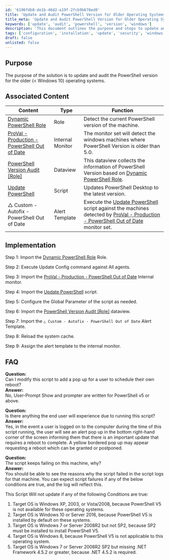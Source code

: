 ```yaml
---
id: '6196fdb8-de1b-46d2-a19f-2fcb9b676ed8'
title: 'Update and Audit PowerShell Version for Older Operating Systems'
title_meta: 'Update and Audit PowerShell Version for Older Operating Systems'
keywords: ['update', 'audit', 'powershell', 'version', 'windows']
description: 'This document outlines the purpose and steps to update and audit the PowerShell version for older operating systems, ensuring compliance and security by detecting outdated versions and facilitating updates.'
tags: ['configuration', 'installation', 'update', 'security', 'windows']
draft: false
unlisted: false
---
```

## Purpose

The purpose of the solution is to update and audit the PowerShell version for the older (< Windows 10) operating systems.

## Associated Content

| Content                                                                                     | Type          | Function                                                                                                         |
|---------------------------------------------------------------------------------------------|---------------|------------------------------------------------------------------------------------------------------------------|
| [Dynamic PowerShell Role](https://proval.itglue.com/DOC-5078775-10926872)                 | Role          | Detect the current PowerShell version of the machine.                                                          |
| [ProVal - Production - PowerShell Out of Date](https://proval.itglue.com/5078775/docs/11623739) | Internal Monitor | The monitor set will detect the windows machines where PowerShell Version is older than 5.0.                    |
| [PowerShell Version Audit [Role]](https://proval.itglue.com/5078775/docs/10923267)       | Dataview      | This dataview collects the information of PowerShell Version based on [Dynamic PowerShell Role](https://proval.itglue.com/DOC-5078775-10926872). |
| [Update PowerShell](https://proval.itglue.com/5078775/docs/11313612)                     | Script        | Updates PowerShell Desktop to the latest version.                                                               |
| △ Custom - Autofix - PowerShell Out of Date                                                | Alert Template | Execute the [Update PowerShell](https://proval.itglue.com/5078775/docs/11313612) script against the machines detected by [ProVal - Production - PowerShell Out of Date](https://proval.itglue.com/5078775/docs/11623739) monitor set. |

## Implementation

Step 1: Import the [Dynamic PowerShell Role](https://proval.itglue.com/DOC-5078775-10926872) Role.

Step 2: Execute Update Config command against All agents.

Step 3: Import the [ProVal - Production - PowerShell Out of Date](https://proval.itglue.com/5078775/docs/11623739) Internal monitor.

Step 4: Import the [Update PowerShell](https://proval.itglue.com/5078775/docs/11313612) script.

Step 5: Configure the Global Parameter of the script as needed.

Step 6: Import the [PowerShell Version Audit [Role]](https://proval.itglue.com/5078775/docs/10923267) dataview.

Step 7: Import the `△ Custom - Autofix - PowerShell Out of Date` Alert Template.

Step 8: Reload the system cache.

Step 9: Assign the alert template to the internal monitor.

## FAQ

**Question:**  
Can I modify this script to add a pop up for a user to schedule their own reboot?  
**Answer:**  
No, User-Prompt Show and prompter are written for PowerShell v5 or above.

**Question:**  
Is there anything the end user will experience due to running this script?  
**Answer:**  
Yes, in the event a user is logged on to the computer during the time of this script running, the user will see an alert pop up in the bottom right-hand corner of the screen informing them that there is an important update that requires a reboot to complete. A yellow bordered pop up may appear requesting a reboot which can be granted or postponed.

**Question:**  
The script keeps failing on this machine, why?  
**Answer:**  
You should be able to see the reasons why the script failed in the script logs for that machine. You can expect script failures if any of the below conditions are true, and the log will reflect this.

This Script Will not update if any of the following Conditions are true:
1. Target OS is Windows XP, 2003, or Vista/2008, because PowerShell V5 is not available for these operating systems.
2. Target OS is Windows 10 or Server 2016, because PowerShell V5 is installed by default on these systems.
3. Target OS is Windows 7 or Server 2008R2 but not SP2, because SP2 must be installed to install PowerShell V5.
4. Target OS is Windows 8, because PowerShell V5 is not applicable to this operating system.
5. Target OS is Windows 7 or Server 2008R2 SP2 but missing .NET Framework 4.5.2 or greater, because .NET 4.5.2 is required.







